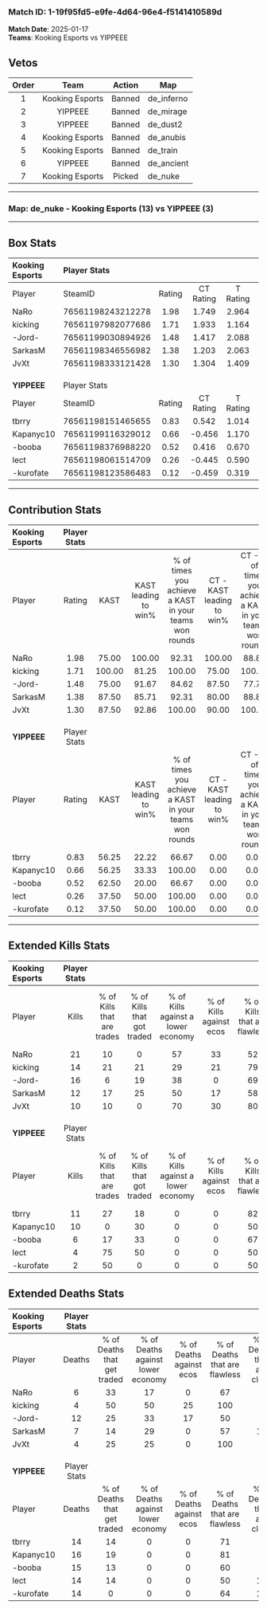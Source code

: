 ### Match ID: 1-19f95fd5-e9fe-4d64-96e4-f5141410589d  
**Match Date**: 2025-01-17  
**Teams**: Kooking Esports vs YIPPEEE  

## Vetos  

| Order | Team | Action | Map |
| :---: | :--: | :----: | --- |
| 1 | Kooking Esports | Banned | de_inferno |
| 2 | YIPPEEE | Banned | de_mirage |
| 3 | YIPPEEE | Banned | de_dust2 |
| 4 | Kooking Esports | Banned | de_anubis |
| 5 | Kooking Esports | Banned | de_train |
| 6 | YIPPEEE | Banned | de_ancient |
| 7 | Kooking Esports | Picked | de_nuke |

---  

### **Map**: de_nuke - Kooking Esports (13) vs YIPPEEE (3)  
---  

## Box Stats  

| **Kooking Esports** | Player Stats      |        |           |          |        |       |       |         |        |      |     |
| :- | :- | :-: | :-: | :-: | :-: | :-: | :-: | :-: | :-: | :-: | :-: |
| Player              | SteamID           | Rating | CT Rating | T Rating |  KAST  |  ADR  | Kills | Assists | Deaths | K/D  | HS% |
| NaRo                | 76561198243212278 |  1.98  |   1.749   |  2.964   | 75.00  | 130.4 |  21   |    3    |   6    | 3.50 | 61  |
| kicking             | 76561197982077686 |  1.71  |   1.933   |  1.164   | 100.00 | 83.7  |  14   |    4    |   4    | 3.50 | 64  |
| -Jord-              | 76561199030894926 |  1.48  |   1.417   |  2.088   | 75.00  | 116.9 |  16   |    6    |   12   | 1.33 | 68  |
| SarkasM             | 76561198346556982 |  1.38  |   1.203   |  2.063   | 87.50  | 76.3  |  12   |    4    |   7    | 1.71 | 66  |
| JvXt                | 76561198333121428 |  1.30  |   1.304   |  1.409   | 87.50  | 53.4  |  10   |    3    |   4    | 2.50 | 20  |
|                     |                   |        |           |          |        |       |       |         |        |      |     |
|                     |                   |        |           |          |        |       |       |         |        |      |     |
|                     |                   |        |           |          |        |       |       |         |        |      |     |
| **YIPPEEE**         | Player Stats      |        |           |          |        |       |       |         |        |      |     |
| Player              | SteamID           | Rating | CT Rating | T Rating |  KAST  |  ADR  | Kills | Assists | Deaths | K/D  | HS% |
| tbrry               | 76561198151465655 |  0.83  |   0.542   |  1.014   | 56.25  | 71.1  |  11   |    0    |   14   | 0.79 | 63  |
| Kapanyc10           | 76561199116329012 |  0.66  |  -0.456   |  1.170   | 56.25  | 55.6  |  10   |    1    |   16   | 0.63 | 70  |
| -booba              | 76561198376988220 |  0.52  |   0.416   |  0.670   | 62.50  | 49.3  |   6   |    4    |   15   | 0.40 | 50  |
| lect                | 76561198061514709 |  0.26  |  -0.445   |  0.590   | 37.50  | 51.9  |   4   |    2    |   14   | 0.29 | 25  |
| -kurofate           | 76561198123586483 |  0.12  |  -0.459   |  0.319   | 37.50  | 38.4  |   2   |    4    |   14   | 0.14 | 100 |
---  

## Contribution Stats  

| **Kooking Esports** | Player Stats |        |                      |                                                        |                           |                                                             |                          |                                                            |
| :- | :-: | :-: | :-: | :-: | :-: | :-: | :-: | :-: |
| Player              |    Rating    |  KAST  | KAST leading to win% | % of times you achieve a KAST in your teams won rounds | CT - KAST leading to win% | CT - % of times you achieve a KAST in your teams won rounds | T - KAST leading to win% | T - % of times you achieve a KAST in your teams won rounds |
| NaRo                |     1.98     | 75.00  |        100.00        |                         92.31                          |          100.00           |                            88.89                            |          100.00          |                           100.00                           |
| kicking             |     1.71     | 100.00 |        81.25         |                         100.00                         |           75.00           |                           100.00                            |          100.00          |                           100.00                           |
| -Jord-              |     1.48     | 75.00  |        91.67         |                         84.62                          |           87.50           |                            77.78                            |          100.00          |                           100.00                           |
| SarkasM             |     1.38     | 87.50  |        85.71         |                         92.31                          |           80.00           |                            88.89                            |          100.00          |                           100.00                           |
| JvXt                |     1.30     | 87.50  |        92.86         |                         100.00                         |           90.00           |                           100.00                            |          100.00          |                           100.00                           |
|                     |              |        |                      |                                                        |                           |                                                             |                          |                                                            |
|                     |              |        |                      |                                                        |                           |                                                             |                          |                                                            |
|                     |              |        |                      |                                                        |                           |                                                             |                          |                                                            |
| **YIPPEEE**         | Player Stats |        |                      |                                                        |                           |                                                             |                          |                                                            |
| Player              |    Rating    |  KAST  | KAST leading to win% | % of times you achieve a KAST in your teams won rounds | CT - KAST leading to win% | CT - % of times you achieve a KAST in your teams won rounds | T - KAST leading to win% | T - % of times you achieve a KAST in your teams won rounds |
| tbrry               |     0.83     | 56.25  |        22.22         |                         66.67                          |           0.00            |                            0.00                             |          28.57           |                           66.67                            |
| Kapanyc10           |     0.66     | 56.25  |        33.33         |                         100.00                         |           0.00            |                            0.00                             |          33.33           |                           100.00                           |
| -booba              |     0.52     | 62.50  |        20.00         |                         66.67                          |           0.00            |                            0.00                             |          25.00           |                           66.67                            |
| lect                |     0.26     | 37.50  |        50.00         |                         100.00                         |           0.00            |                            0.00                             |          50.00           |                           100.00                           |
| -kurofate           |     0.12     | 37.50  |        50.00         |                         100.00                         |           0.00            |                            0.00                             |          50.00           |                           100.00                           |
---  

## Extended Kills Stats  

| **Kooking Esports** | Player Stats |                            |                            |                                    |                         |                              |                                 |                                       |                    |           |
| :- | :-: | :-: | :-: | :-: | :-: | :-: | :-: | :-: | :-: | :-: |
| Player              |    Kills     | % of Kills that are trades | % of Kills that got traded | % of Kills against a lower economy | % of Kills against ecos | % of Kills that are flawless | % of Kills that are close duels | % of Kills that are assisted by flash | Pistol Round Kills | AWP Kills |
| NaRo                |      21      |             10             |             0              |                 57                 |           33            |              52              |                5                |                   0                   |         0          |     3     |
| kicking             |      14      |             21             |             21             |                 29                 |           21            |              79              |                7                |                   7                   |         0          |     1     |
| -Jord-              |      16      |             6              |             19             |                 38                 |            0            |              69              |               13                |                   6                   |         0          |     1     |
| SarkasM             |      12      |             17             |             25             |                 50                 |           17            |              58              |               17                |                   0                   |         0          |     1     |
| JvXt                |      10      |             10             |             0              |                 70                 |           30            |              80              |                0                |                  10                   |         4          |     0     |
|                     |              |                            |                            |                                    |                         |                              |                                 |                                       |                    |           |
|                     |              |                            |                            |                                    |                         |                              |                                 |                                       |                    |           |
|                     |              |                            |                            |                                    |                         |                              |                                 |                                       |                    |           |
| **YIPPEEE**         | Player Stats |                            |                            |                                    |                         |                              |                                 |                                       |                    |           |
| Player              |    Kills     | % of Kills that are trades | % of Kills that got traded | % of Kills against a lower economy | % of Kills against ecos | % of Kills that are flawless | % of Kills that are close duels | % of Kills that are assisted by flash | Pistol Round Kills | AWP Kills |
| tbrry               |      11      |             27             |             18             |                 0                  |            0            |              82              |                0                |                   9                   |         1          |     2     |
| Kapanyc10           |      10      |             0              |             30             |                 0                  |            0            |              50              |               10                |                  10                   |         0          |     0     |
| -booba              |      6       |             17             |             33             |                 0                  |            0            |              67              |                0                |                   0                   |         1          |     2     |
| lect                |      4       |             75             |             50             |                 0                  |            0            |              50              |                0                |                   0                   |         0          |     1     |
| -kurofate           |      2       |             50             |             0              |                 0                  |            0            |              50              |                0                |                   0                   |         0          |     0     |
## Extended Deaths Stats  

| **Kooking Esports** | Player Stats |                             |                                   |                          |                               |                            |                           |               |
| :- | :-: | :-: | :-: | :-: | :-: | :-: | :-: | :-: |
| Player              |    Deaths    | % of Deaths that get traded | % of Deaths against lower economy | % of Deaths against ecos | % of Deaths that are flawless | % of Deaths that are close | % of Deaths while blinded | Deaths to AWP |
| NaRo                |      6       |             33              |                17                 |            0             |              67               |             0              |            17             |       0       |
| kicking             |      4       |             50              |                50                 |            25            |              100              |             0              |             0             |       0       |
| -Jord-              |      12      |             25              |                33                 |            17            |              50               |             0              |             0             |       1       |
| SarkasM             |      7       |             14              |                29                 |            0             |              57               |             14             |             0             |       0       |
| JvXt                |      4       |             25              |                25                 |            0             |              100              |             0              |            25             |       1       |
|                     |              |                             |                                   |                          |                               |                            |                           |               |
|                     |              |                             |                                   |                          |                               |                            |                           |               |
|                     |              |                             |                                   |                          |                               |                            |                           |               |
| **YIPPEEE**         | Player Stats |                             |                                   |                          |                               |                            |                           |               |
| Player              |    Deaths    | % of Deaths that get traded | % of Deaths against lower economy | % of Deaths against ecos | % of Deaths that are flawless | % of Deaths that are close | % of Deaths while blinded | Deaths to AWP |
| tbrry               |      14      |             14              |                 0                 |            0             |              71               |             7              |             0             |       1       |
| Kapanyc10           |      16      |             19              |                 0                 |            0             |              81               |             6              |             0             |       0       |
| -booba              |      15      |             13              |                 0                 |            0             |              60               |             0              |             0             |       1       |
| lect                |      14      |             14              |                 0                 |            0             |              50               |             14             |             7             |       1       |
| -kurofate           |      14      |              0              |                 0                 |            0             |              64               |             14             |            14             |       1       |
